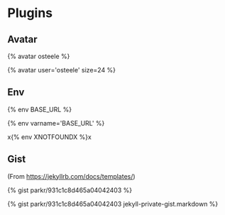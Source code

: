 ---
---

# Plugins

## Avatar

{% avatar osteele %}

{% avatar user='osteele' size=24 %}

## Env

{% env BASE_URL %}

{% env varname='BASE_URL' %}

x{% env XNOTFOUNDX %}x

## Gist

(From <https://jekyllrb.com/docs/templates/>)

{% gist parkr/931c1c8d465a04042403 %}

{% gist parkr/931c1c8d465a04042403 jekyll-private-gist.markdown %}
